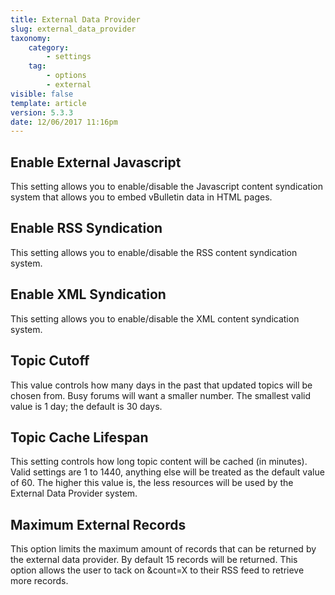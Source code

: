 ```yaml
---
title: External Data Provider
slug: external_data_provider
taxonomy:
    category:
        - settings
    tag:
        - options
        - external
visible: false
template: article
version: 5.3.3
date: 12/06/2017 11:16pm
---
```


## Enable External Javascript
This setting allows you to enable/disable the Javascript content syndication system that allows you to embed vBulletin data in HTML pages.

## Enable RSS Syndication
This setting allows you to enable/disable the RSS content syndication system.

## Enable XML Syndication
This setting allows you to enable/disable the XML content syndication system.

## Topic Cutoff
This value controls how many days in the past that updated topics will be chosen from.  Busy forums will want a smaller number. The smallest valid value is 1 day; the default is 30 days.

## Topic Cache Lifespan
This setting controls how long topic content will be cached (in minutes). Valid settings are 1 to 1440, anything else will be treated as the default value of 60. The higher this value is, the less resources will be used by the External Data Provider system.

## Maximum External Records
This option limits the maximum amount of records that can be returned by the external data provider.  By default 15 records will be returned. This option allows the user to tack on &amp;count=X to their RSS feed to retrieve more records.



